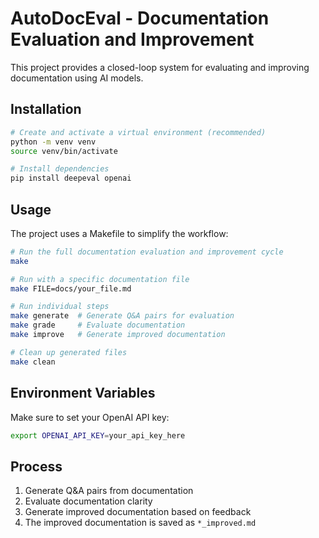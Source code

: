 # AutoDocEval - Documentation Evaluation and Improvement

This project provides a closed-loop system for evaluating and improving documentation using AI models.

## Installation

```bash
# Create and activate a virtual environment (recommended)
python -m venv venv
source venv/bin/activate

# Install dependencies
pip install deepeval openai
```

## Usage

The project uses a Makefile to simplify the workflow:

```bash
# Run the full documentation evaluation and improvement cycle
make

# Run with a specific documentation file
make FILE=docs/your_file.md

# Run individual steps
make generate  # Generate Q&A pairs for evaluation
make grade     # Evaluate documentation
make improve   # Generate improved documentation

# Clean up generated files
make clean
```

## Environment Variables

Make sure to set your OpenAI API key:

```bash
export OPENAI_API_KEY=your_api_key_here
```

## Process

1. Generate Q&A pairs from documentation
2. Evaluate documentation clarity
3. Generate improved documentation based on feedback
4. The improved documentation is saved as `*_improved.md`